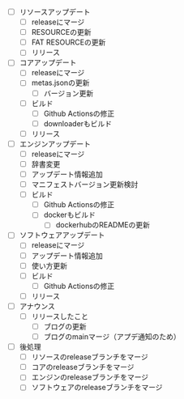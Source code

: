 - [ ] リソースアップデート
  - [ ] releaseにマージ
  - [ ] RESOURCEの更新
  - [ ] FAT RESOURCEの更新
  - [ ] リリース
- [ ] コアアップデート
  - [ ] releaseにマージ
  - [ ] metas.jsonの更新
    - [ ] バージョン更新
  - [ ] ビルド
    - [ ] Github Actionsの修正
    - [ ] downloaderもビルド
  - [ ] リリース
- [ ] エンジンアップデート
  - [ ] releaseにマージ
  - [ ] 辞書変更
  - [ ] アップデート情報追加
  - [ ] マニフェストバージョン更新検討
  - [ ] ビルド
    - [ ] Github Actionsの修正
    - [ ] dockerもビルド
      - [ ] dockerhubのREADMEの更新
- [ ] ソフトウェアアップデート
  - [ ] releaseにマージ
  - [ ] アップデート情報追加
  - [ ] 使い方更新
  - [ ] ビルド
    - [ ] Github Actionsの修正
  - [ ] リリース
- [ ] アナウンス
  - [ ] リリースしたこと
    - [ ] ブログの更新
    - [ ] ブログのmainマージ（アプデ通知のため）
- [ ] 後処理
  - [ ] リソースのreleaseブランチをマージ
  - [ ] コアのreleaseブランチをマージ
  - [ ] エンジンのreleaseブランチをマージ
  - [ ] ソフトウェアのreleaseブランチをマージ
